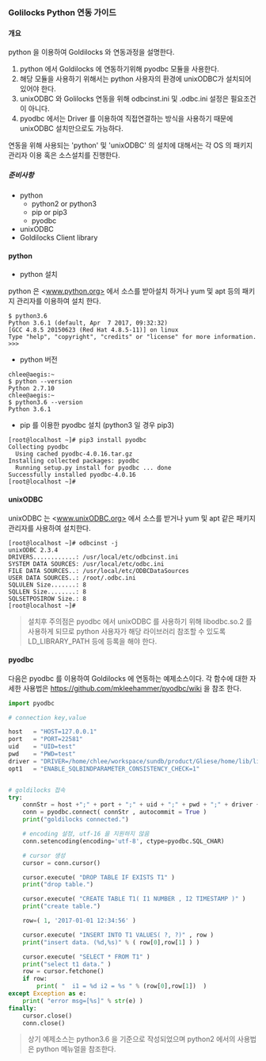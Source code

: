 ### Golilocks Python 연동 가이드

#### 개요


python 을 이용하여 Goldilocks 와 연동과정을 설명한다.

1. python 에서 Goldilocks 에 연동하기위해 pyodbc 모듈을 사용한다.
1. 해당 모듈을 사용하기 위해서는 python 사용자의 환경에 unixODBC가 설치되어 있어야 한다.
1. unixODBC 와 Golilocks 연동을 위해 odbcinst.ini 및 .odbc.ini 설정은 필요조건이 아니다.
1. pyodbc 에서는 Driver 를 이용하여 직접연결하는 방식을 사용하기 때문에 unixODBC 설치만으로도 가능하다.

연동을 위해 사용되는 'python' 및 'unixODBC' 의 설치에 대해서는 각 OS 의 패키지 관리자 이용 혹은 소스설치를 진행한다.

##### 준비사항

* python
  * python2 or python3
  * pip or pip3
  * pyodbc
* unixODBC
* Goldilocks Client library

#### python

* python 설치

python 은 <www.python.org> 에서 소스를 받아설치 하거나 yum 및 apt 등의 패키지 관리자를 이용하여 설치 한다.
```
$ python3.6
Python 3.6.1 (default, Apr  7 2017, 09:32:32)
[GCC 4.8.5 20150623 (Red Hat 4.8.5-11)] on linux
Type "help", "copyright", "credits" or "license" for more information.
>>>
```
* python 버전
```
chlee@aegis:~
$ python --version
Python 2.7.10
chlee@aegis:~
$ python3.6 --version
Python 3.6.1
```

* pip 를 이용한 pyodbc 설치 (python3 일 경우 pip3)
```
[root@localhost ~]# pip3 install pyodbc
Collecting pyodbc
  Using cached pyodbc-4.0.16.tar.gz
Installing collected packages: pyodbc
  Running setup.py install for pyodbc ... done
Successfully installed pyodbc-4.0.16
[root@localhost ~]#
```

#### unixODBC

unixODBC 는 <www.unixODBC.org> 에서 소스를 받거나 yum 및 apt 같은 패키지 관리자를 사용하여 설치한다.
```
[root@localhost ~]# odbcinst -j
unixODBC 2.3.4
DRIVERS............: /usr/local/etc/odbcinst.ini
SYSTEM DATA SOURCES: /usr/local/etc/odbc.ini
FILE DATA SOURCES..: /usr/local/etc/ODBCDataSources
USER DATA SOURCES..: /root/.odbc.ini
SQLULEN Size.......: 8
SQLLEN Size........: 8
SQLSETPOSIROW Size.: 8
[root@localhost ~]#
```
> 설치후 주의점은 pyodbc 에서 unixODBC 를 사용하기 위해 libodbc.so.2 를 사용하게 되므로
python 사용자가 해당 라이브러리 참조할 수 있도록 LD_LIBRARY_PATH 등에 등록을 해야 한다.

#### pyodbc
다음은 pyodbc 를 이용하여 Goldilocks 에 연동하는 예제소스이다.
각 함수에 대한 자세한 사용법은 <https://github.com/mkleehammer/pyodbc/wiki> 을 참조 한다.

```python
import pyodbc

# connection key,value

host   = "HOST=127.0.0.1"
port   = "PORT=22581"
uid    = "UID=test"
pwd    = "PWD=test"
driver = "DRIVER=/home/chlee/workspace/sundb/product/Gliese/home/lib/libgoldilockscs-ul64.so"
opt1   = "ENABLE_SQLBINDPARAMETER_CONSISTENCY_CHECK=1"


# goldilocks 접속
try:
    connStr = host +";" + port + ";" + uid + ";" + pwd + ";" + driver + ";" + opt1
    conn = pyodbc.connect( connStr , autocommit = True )
    print("goldilocks connected.")

    # encoding 설정, utf-16 을 지원하지 않음
    conn.setencoding(encoding='utf-8', ctype=pyodbc.SQL_CHAR)

    # cursor 생성
    cursor = conn.cursor()

    cursor.execute( "DROP TABLE IF EXISTS T1" )
    print("drop table.")

    cursor.execute( "CREATE TABLE T1( I1 NUMBER , I2 TIMESTAMP )" )
    print("create table.")

    row=( 1, '2017-01-01 12:34:56' )

    cursor.execute( "INSERT INTO T1 VALUES( ?, ?)" , row )
    print("insert data. (%d,%s)" % ( row[0],row[1] ) )

    cursor.execute( "SELECT * FROM T1" )
    print("select t1 data." )
    row = cursor.fetchone()
    if row:
        print( "  i1 = %d i2 = %s " % (row[0],row[1])  )
except Exception as e:
    print( "error msg=[%s]" % str(e) )
finally:
    cursor.close()
    conn.close()
```

> 상기 예제소스는 python3.6 을 기준으로 작성되었으며 python2 에서의 사용법은 python 메뉴얼을 참조한다.
